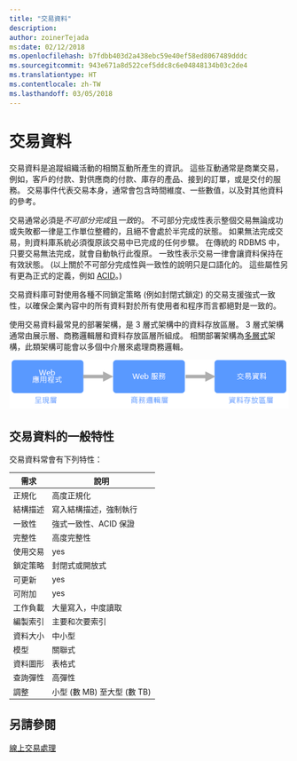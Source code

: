 ```yaml
---
title: "交易資料"
description: 
author: zoinerTejada
ms:date: 02/12/2018
ms.openlocfilehash: b7fdbb403d2a438ebc59e40ef58ed8067489dddc
ms.sourcegitcommit: 943e671a8d522cef5ddc8c6e04848134b03c2de4
ms.translationtype: HT
ms.contentlocale: zh-TW
ms.lasthandoff: 03/05/2018
---
```

# <a name="transactional-data"></a>交易資料

交易資料是追蹤組織活動的相關互動所產生的資訊。 這些互動通常是商業交易，例如，客戶的付款、對供應商的付款、庫存的產品、接到的訂單，或是交付的服務。 交易事件代表交易本身，通常會包含時間維度、一些數值，以及對其他資料的參考。 

交易通常必須是*不可部分完成*且*一致*的。 不可部分完成性表示整個交易無論成功或失敗都一律是工作單位整體的，且絕不會處於半完成的狀態。 如果無法完成交易，則資料庫系統必須復原該交易中已完成的任何步驟。 在傳統的 RDBMS 中，只要交易無法完成，就會自動執行此復原。 一致性表示交易一律會讓資料保持在有效狀態。 (以上關於不可部分完成性與一致性的說明只是口語化的。 這些屬性另有更為正式的定義，例如 [ACID](https://en.wikipedia.org/wiki/ACID)。)

交易資料庫可對使用各種不同鎖定策略 (例如封閉式鎖定) 的交易支援強式一致性，以確保企業內容中的所有資料對於所有使用者和程序而言都絕對是一致的。 

使用交易資料最常見的部署架構，是 3 層式架構中的資料存放區層。 3 層式架構通常由展示層、商務邏輯層和資料存放區層所組成。 相關部署架構為[多層式](/azure/architecture/guide/architecture-styles/n-tier)架構，此類架構可能會以多個中介層來處理商務邏輯。

![3 層式應用程式的範例](./images/three-tier-application.png)

## <a name="typical-traits-of-transactional-data"></a>交易資料的一般特性

交易資料常會有下列特性：

| 需求 | 說明 |
| --- | --- |
| 正規化 | 高度正規化 |
| 結構描述 | 寫入結構描述，強制執行|
| 一致性 | 強式一致性、ACID 保證 |
| 完整性 | 高度完整性 |
| 使用交易 | yes |
| 鎖定策略 | 封閉式或開放式|
| 可更新 | yes |
| 可附加 | yes |
| 工作負載 | 大量寫入，中度讀取 |
| 編製索引 | 主要和次要索引 |
| 資料大小 | 中小型 |
| 模型 | 關聯式 |
| 資料圖形 | 表格式 |
| 查詢彈性 | 高彈性 |
| 調整 | 小型 (數 MB) 至大型 (數 TB) | 

## <a name="see-also"></a>另請參閱

[線上交易處理](../scenarios/online-transaction-processing.md)
